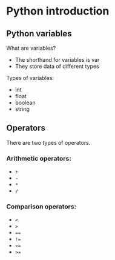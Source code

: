 # Python introduction

## Python variables

What are variables?
- The shorthand for variables is var
- They store data of different types

Types of variables:
- int
- float
- boolean
- string

## Operators

There are two types of operators. 

### Arithmetic operators:
- ```+``` 
- ```-```
- ```*```
- ```/```

### Comparison operators:
- `<`
- `>`
- `==`
- `!=`
- `<=`
- `>=`


